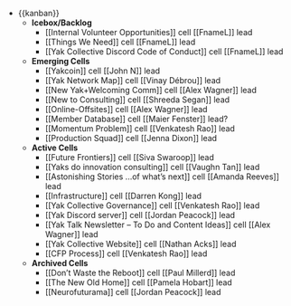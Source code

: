 - {{kanban}}
    - **Icebox/Backlog**
        - [[Internal Volunteer Opportunities]] cell
[[FnameL]] lead
        - [[Things We Need]] cell
[[FnameL]] lead
        - [[Yak Collective Discord Code of Conduct]] cell
[[FnameL]] lead
    - **Emerging Cells**
        - [[Yakcoin]] cell
[[John N]] lead
        - [[Yak Network Map]] cell
[[Vinay Débrou]] lead
        - [[New Yak+Welcoming Comm]] cell
[[Alex Wagner]] lead
        - [[New to Consulting]] cell
[[Shreeda Segan]] lead
        - [[Online-Offsites]] cell
[[Alex Wagner]] lead
        - [[Member Database]]  cell
[[Maier Fenster]] lead? 
        - [[Momentum Problem]] cell
[[Venkatesh Rao]] lead
        - [[Production Squad]] cell
[[Jenna Dixon]] lead
    - **Active Cells**
        - [[Future Frontiers]] cell
[[Siva Swaroop]] lead
        - [[Yaks do innovation consulting]] cell
[[Vaughn Tan]] lead
        - [[Astonishing Stories
...of what’s next]] cell
[[Amanda Reeves]] lead
        - [[Infrastructure]] cell 
[[Darren Kong]] lead
        - [[Yak Collective Governance]] cell
[[Venkatesh Rao]] lead
        - [[Yak Discord server]] cell
[[Jordan Peacock]]  lead
        - [[Yak Talk Newsletter – To Do and Content Ideas]] cell
[[Alex Wagner]] lead
        - [[Yak Collective Website]] cell
[[Nathan Acks]] lead
        - [[CFP Process]] cell
[[Venkatesh Rao]] lead
    - **Archived Cells**
        - [[Don’t Waste the Reboot]] cell 
[[Paul Millerd]] lead
        - [[The New Old Home]] cell
[[Pamela Hobart]] lead
        - [[Neurofuturama]] cell
[[Jordan Peacock]] lead
